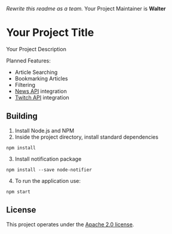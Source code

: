 *Rewrite this readme as a team.*
Your Project Maintainer is **Walter**

# Your Project Title

Your Project Description

Planned Features:
* Article Searching
* Bookmarking Articles
* Filtering
* [News API](https://newsapi.org/) integration
* [Twitch API](https://dev.twitch.tv/) integration

## Building
1. Install Node.js and NPM
2. Inside the project directory, install standard dependencies
```
npm install
```
3. Install notification package
```
npm install --save node-notifier
```
4. To run the application use:
```
npm start
```

## License
This project operates under the [Apache 2.0 license](https://github.com/CSI280-S17/Montpelier/blob/master/LICENSE).
